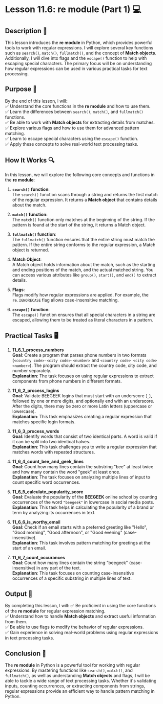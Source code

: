 # Lesson 11.6: re module (Part 1) 💻

## Description 📝

This lesson introduces the **re module** in Python, which provides powerful tools to work with regular expressions.
I will explore several key functions such as `search()`, `match()`, `fullmatch()`, and the concept of **Match objects**.
Additionally, I will dive into flags and the `escape()` function to help with escaping special characters.
The primary focus will be on understanding how regular expressions can be used in various practical tasks for text processing.

## Purpose 🎯

By the end of this lesson, I will:  
✅ Understand the core functions in the **re module** and how to use them.  
✅ Learn the differences between `search()`, `match()`, and `fullmatch()` functions.  
✅ Be able to work with **Match objects** for extracting details from matches.  
✅ Explore various flags and how to use them for advanced pattern matching.  
✅ Learn to escape special characters using the `escape()` function.  
✅ Apply these concepts to solve real-world text processing tasks.

## How It Works 🔍

In this lesson, we will explore the following core concepts and functions in the **re module**:

1. **`search()` function**:  
   The `search()` function scans through a string and returns the first match of the regular expression. It returns a **Match object** that contains details about the match.

2. **`match()` function**:  
   The `match()` function only matches at the beginning of the string. If the pattern is found at the start of the string, it returns a Match object.

3. **`fullmatch()` function**:  
   The `fullmatch()` function ensures that the entire string must match the pattern. If the entire string conforms to the regular expression, a Match object is returned.

4. **Match Object**:  
   A Match object holds information about the match, such as the starting and ending positions of the match, and the actual matched string. You can access various attributes like `group()`, `start()`, and `end()` to extract details.

5. **Flags**:  
   Flags modify how regular expressions are applied. For example, the `re.IGNORECASE` flag allows case-insensitive matching.

6. **`escape()` function**:  
   The `escape()` function ensures that all special characters in a string are escaped, allowing them to be treated as literal characters in a pattern.

## Practical Tasks 🖥️

1. **11_6_1_process_numbers**  
   **Goal**: Create a program that parses phone numbers in two formats (`<country code>-<city code>-<number>` and `<country code> <city code> <number>`). The program should extract the country code, city code, and number separately.  
   **Explanation**: The task focuses on using regular expressions to extract components from phone numbers in different formats.

2. **11_6_2_process_logins**  
   **Goal**: Validate BEEGEEK logins that must start with an underscore (`_`), followed by one or more digits, and optionally end with an underscore. After the digits, there may be zero or more Latin letters (uppercase or lowercase).  
   **Explanation**: This task emphasizes creating a regular expression that matches specific login formats.

3. **11_6_3_process_words**  
   **Goal**: Identify words that consist of two identical parts. A word is valid if it can be split into two identical halves.  
   **Explanation**: This task challenges you to write a regular expression that matches words with repeated structures.

4. **11_6_4_count_bee_and_geek_lines**  
   **Goal**: Count how many lines contain the substring "bee" at least twice and how many contain the word "geek" at least once.  
   **Explanation**: The task focuses on analyzing multiple lines of input to count specific word occurrences.

5. **11_6_5_calculate_popularity_score**  
   **Goal**: Evaluate the popularity of the **BEEGEEK** online school by counting occurrences of the word `"beegeek"` in lowercase in social media posts.  
   **Explanation**: This task helps in calculating the popularity of a brand or term by analyzing its occurrences in text.

6. **11_6_6_is_worthy_email**  
   **Goal**: Check if an email starts with a preferred greeting like "Hello", "Good morning", "Good afternoon", or "Good evening" (case-insensitive).  
   **Explanation**: This task involves pattern matching for greetings at the start of an email.

7. **11_6_7_count_occurances**  
   **Goal**: Count how many lines contain the string "beegeek" (case-insensitive) in any part of the text.  
   **Explanation**: This task focuses on counting case-insensitive occurrences of a specific substring in multiple lines of text.

## Output 📜

By completing this lesson, I will:
✅ Be proficient in using the core functions of the **re module** for regular expression matching.  
✅ Understand how to handle **Match objects** and extract useful information from them.  
✅ Be able to use flags to modify the behavior of regular expressions.  
✅ Gain experience in solving real-world problems using regular expressions in text processing tasks.

## Conclusion 🚀

The **re module** in Python is a powerful tool for working with regular expressions.
By mastering functions like `search()`, `match()`, and `fullmatch()`, as well as understanding **Match objects** and flags, I will be able to tackle a wide range of text processing tasks.
Whether it's validating inputs, counting occurrences, or extracting components from strings, regular expressions provide an efficient way to handle pattern matching in Python.
